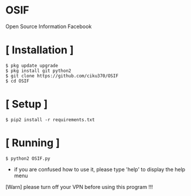 # OSIF
Open Source Information Facebook 

# [ Installation ]
```
$ pkg update upgrade
$ pkg install git python2
$ git clone https://github.com/ciku370/OSIF
$ cd OSIF
```

# [ Setup ]
```
$ pip2 install -r requirements.txt
```
# [ Running ]
```
$ python2 OSIF.py
```
* if you are confused how to use it, please type 'help' to display the help menu

[Warn] please turn off your VPN before using this program !!!
